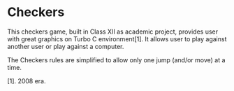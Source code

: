 # Checkers
This checkers game, built in Class XII as academic project, provides user with great graphics on Turbo C environment[1]. It allows user to play against another user or play against a computer. 

The Checkers rules are simplified to allow only one jump (and/or move) at a time.


[1]. 2008 era.
